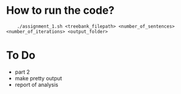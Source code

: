 # How to run the code?

		./assignment_1.sh <treebank_filepath> <number_of_sentences> <number_of_iterations> <output_folder>

# To Do

- part 2
- make pretty output
- report of analysis